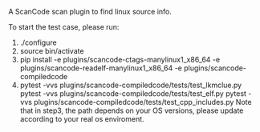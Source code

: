 A ScanCode scan plugin to find linux source info.

To start the test case, please run:
1. ./configure
2. source bin/activate
3. pip install -e plugins/scancode-ctags-manylinux1_x86_64 -e plugins/scancode-readelf-manylinux1_x86_64 -e plugins/scancode-compiledcode
4. pytest -vvs plugins/scancode-compiledcode/tests/test_lkmclue.py
   pytest -vvs plugins/scancode-compiledcode/tests/test_elf.py
   pytest -vvs plugins/scancode-compiledcode/tests/test_cpp_includes.py
Note that in step3, the path depends on your OS versions, please update according to your real os enviroment.